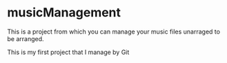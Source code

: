 musicManagement
===============

This is a project from which you can manage your music files unarraged to be arranged.

This is my first project that I manage by Git
